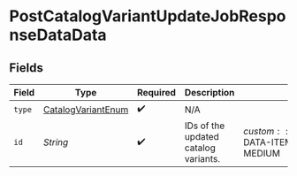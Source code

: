 # PostCatalogVariantUpdateJobResponseDataData


## Fields

| Field                                                               | Type                                                                | Required                                                            | Description                                                         | Example                                                             |
| ------------------------------------------------------------------- | ------------------------------------------------------------------- | ------------------------------------------------------------------- | ------------------------------------------------------------------- | ------------------------------------------------------------------- |
| `type`                                                              | [CatalogVariantEnum](../../models/components/CatalogVariantEnum.md) | :heavy_check_mark:                                                  | N/A                                                                 |                                                                     |
| `id`                                                                | *String*                                                            | :heavy_check_mark:                                                  | IDs of the updated catalog variants.                                | $custom:::$default:::SAMPLE-DATA-ITEM-1-VARIANT-MEDIUM              |